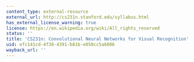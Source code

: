 ```yaml
---
content_type: external-resource
external_url: http://cs231n.stanford.edu/syllabus.html
has_external_license_warning: true
license: https://en.wikipedia.org/wiki/All_rights_reserved
status: ''
title: 'CS231n: Convolutional Neural Networks for Visual Recognition'
uid: efc141cd-4f38-4391-b81b-e050cc5a6006
wayback_url: ''
---
```

